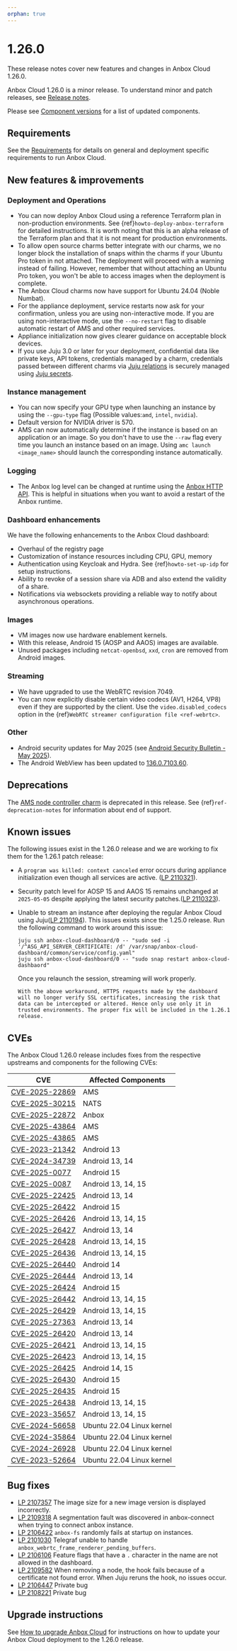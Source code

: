 ```yaml
---
orphan: true
---
```

# 1.26.0

These release notes cover new features and changes in Anbox Cloud 1.26.0.

Anbox Cloud 1.26.0 is a minor release. To understand minor and patch releases, see [Release notes](https://documentation.ubuntu.com/anbox-cloud/en/latest/reference/release-notes/release-notes).

Please see [Component versions](https://documentation.ubuntu.com/anbox-cloud/en/latest/reference/component-versions/) for a list of updated components.

## Requirements

See the [Requirements](https://documentation.ubuntu.com/anbox-cloud/en/latest/reference/requirements/) for details on general and deployment specific requirements to run Anbox Cloud.

## New features & improvements

### Deployment and Operations

* You can now deploy Anbox Cloud using a reference Terraform plan in non-production environments. See {ref}`howto-deploy-anbox-terraform` for detailed instructions. It is worth noting that this is an alpha release of the Terraform plan and that it is not meant for production environments.
* To allow open source charms better integrate with our charms, we no longer block the installation of snaps within the charms if your Ubuntu Pro token in not attached. The deployment will proceed with a warning instead of failing. However, remember that without attaching an Ubuntu Pro token, you won't be able to access images when the deployment is complete.<!--AC-3308-->
* The Anbox Cloud charms now have support for Ubuntu 24.04 (Noble Numbat).
* For the appliance deployment, service restarts now ask for your confirmation, unless you are using non-interactive mode. If you are using non-interactive mode, use the `--no-restart` flag to disable automatic restart of AMS and other required services.<!--AC-3283-->
* Appliance initialization now gives clearer guidance on acceptable block devices.<!--AC-3321-->
* If you use Juju 3.0 or later for your deployment, confidential data like private keys, API tokens, credentials managed by a charm, credentials passed between different charms via [Juju relations](https://documentation.ubuntu.com/juju/3.6/reference/relation/) is securely managed using [Juju secrets](https://documentation.ubuntu.com/juju/3.6/reference/secret/).

### Instance management

* You can now specify your GPU type when launching an instance by using the `--gpu-type` flag (Possible values:`amd`, `intel`, `nvidia`).<!--AC-3259-->
* Default version for NVIDIA driver is 570.<!--AC-3246-->
* AMS can now automatically determine if the instance is based on an application or an image. So you don't have to use the `--raw` flag every time you launch an instance based on an image. Using `amc launch <image_name>` should launch the corresponding instance automatically.<!--AC-3192-->

### Logging

* The Anbox log level can be changed at runtime using the [Anbox HTTP API](https://documentation.ubuntu.com/anbox-cloud/reference/api-reference/anbox-https-api/). This is helpful in situations when you want to avoid a restart of the Anbox runtime.<!--AC-3183-->

### Dashboard enhancements

We have the following enhancements to the Anbox Cloud dashboard:

* Overhaul of the registry page
* Customization of instance resources including CPU, GPU, memory
* Authentication using Keycloak and Hydra. See {ref}`howto-set-up-idp` for setup instructions.
* Ability to revoke of a session share via ADB and also extend the validity of a share.
* Notifications via websockets providing a reliable way to notify about asynchronous operations.

### Images

* VM images now use hardware enablement kernels.<!--AC-3304-->
* With this release, Android 15 (AOSP and AAOS) images are available.
* Unused packages including `netcat-openbsd`, `xxd`, `cron` are removed from Android images.<!--AC-3158-->

### Streaming

* We have upgraded to use the WebRTC revision 7049.<!--AC-3310-->
* You can now explicitly disable certain video codecs (AV1, H264, VP8) even if they are supported by the client. Use the `video.disabled_codecs` option in the {ref}`WebRTC streamer configuration file <ref-webrtc>`.<!--AC-3314-->

### Other

* Android security updates for May 2025 (see [Android Security Bulletin - May 2025](https://source.android.com/docs/security/bulletin/2025-05-01)).<!--AC-3176-->
* The Android WebView has been updated to [136.0.7103.60](https://chromereleases.googleblog.com/2025/04/chrome-for-android-update_29.html).<!--AC-3316-->

## Deprecations

The [AMS node controller charm](https://charmhub.io/ams-node-controller) is deprecated in this release. See {ref}`ref-deprecation-notes` for information about end of support.

## Known issues

The following issues exist in the 1.26.0 release and we are working to fix them for the 1.26.1 patch release:

* A `program was killed: context canceled` error occurs during appliance initialization even though all services are active. ([LP 2110321](https://bugs.launchpad.net/anbox-cloud/+bug/2110321)).
* Security patch level for AOSP 15 and AAOS 15 remains unchanged at `2025-05-05` despite applying the latest security patches.([LP 2110323](https://bugs.launchpad.net/anbox-cloud/+bug/2110323)).
* Unable to stream an instance after deploying the regular Anbox Cloud using Juju([LP 2110194](https://bugs.launchpad.net/anbox-cloud/+bug/2110194)). This issues exists since the 1.25.0 release. Run the following command to work around this issue:

    ```
    juju ssh anbox-cloud-dashboard/0 -- "sudo sed -i '/^ASG_API_SERVER_CERTIFICATE: /d' /var/snap/anbox-cloud-dashboard/common/service/config.yaml"
    juju ssh anbox-cloud-dashboard/0 -- "sudo snap restart anbox-cloud-dashbaord"
    ```
    Once you relaunch the session, streaming will work properly.

    ```{note}
    With the above workaround, HTTPS requests made by the dashboard will no longer verify SSL certificates, increasing the risk that data can be intercepted or altered. Hence only use only it in trusted environments. The proper fix will be included in the 1.26.1 release.
    ```


## CVEs

The Anbox Cloud 1.26.0 release includes fixes from the respective upstreams and components for the following CVEs:

| CVE | Affected Components |
|-----|---------------------|
| [CVE-2025-22869](https://nvd.nist.gov/vuln/detail/CVE-2025-22869) | AMS |
| [CVE-2025-30215](https://nvd.nist.gov/vuln/detail/CVE-2025-30215) | NATS |
| [CVE-2025-22872](https://nvd.nist.gov/vuln/detail/CVE-2025-22872) | Anbox |
| [CVE-2025-43864](https://nvd.nist.gov/vuln/detail/CVE-2025-43864) | AMS |
| [CVE-2025-43865](https://nvd.nist.gov/vuln/detail/CVE-2025-43865) | AMS |
| [CVE-2023-21342](https://source.android.com/docs/security/bulletin/2025-05-01) |Android 13 |
| [CVE-2024-34739](https://source.android.com/docs/security/bulletin/2025-05-01) |Android 13, 14 |
| [CVE-2025-0077](https://source.android.com/docs/security/bulletin/2025-05-01) |Android 15 |
| [CVE-2025-0087](https://source.android.com/docs/security/bulletin/2025-05-01) |Android 13, 14, 15 |
| [CVE-2025-22425](https://source.android.com/docs/security/bulletin/2025-05-01) |Android 13, 14 |
| [CVE-2025-26422](https://source.android.com/docs/security/bulletin/2025-05-01) |Android 15 |
| [CVE-2025-26426](https://source.android.com/docs/security/bulletin/2025-05-01) |Android 13, 14, 15 |
| [CVE-2025-26427](https://source.android.com/docs/security/bulletin/2025-05-01) |Android 13, 14 |
| [CVE-2025-26428](https://source.android.com/docs/security/bulletin/2025-05-01) |Android 13, 14, 15 |
| [CVE-2025-26436](https://source.android.com/docs/security/bulletin/2025-05-01) |Android 13, 14, 15 |
| [CVE-2025-26440](https://source.android.com/docs/security/bulletin/2025-05-01) |Android 14 |
| [CVE-2025-26444](https://source.android.com/docs/security/bulletin/2025-05-01) |Android 13, 14 |
| [CVE-2025-26424](https://source.android.com/docs/security/bulletin/2025-05-01) |Android 15 |
| [CVE-2025-26442](https://source.android.com/docs/security/bulletin/2025-05-01) |Android 13, 14, 15 |
| [CVE-2025-26429](https://source.android.com/docs/security/bulletin/2025-05-01) |Android 13, 14, 15 |
| [CVE-2025-27363](https://source.android.com/docs/security/bulletin/2025-05-01) |Android 13, 14 |
| [CVE-2025-26420](https://source.android.com/docs/security/bulletin/2025-05-01) |Android 13, 14 |
| [CVE-2025-26421](https://source.android.com/docs/security/bulletin/2025-05-01) |Android 13, 14, 15 |
| [CVE-2025-26423](https://source.android.com/docs/security/bulletin/2025-05-01) |Android 13, 14, 15 |
| [CVE-2025-26425](https://source.android.com/docs/security/bulletin/2025-05-01) |Android 14, 15 |
| [CVE-2025-26430](https://source.android.com/docs/security/bulletin/2025-05-01) |Android 15 |
| [CVE-2025-26435](https://source.android.com/docs/security/bulletin/2025-05-01) |Android 15 |
| [CVE-2025-26438](https://source.android.com/docs/security/bulletin/2025-05-01) |Android 13, 14, 15 |
| [CVE-2023-35657](https://source.android.com/docs/security/bulletin/2025-05-01) |Android 13, 14, 15 |
| [CVE-2024-56658](https://ubuntu.com/security/CVE-2024-56658) | Ubuntu 22.04 Linux kernel |
| [CVE-2024-35864](https://ubuntu.com/security/CVE-2024-35864) | Ubuntu 22.04 Linux kernel |
| [CVE-2024-26928](https://ubuntu.com/security/CVE-2024-26928) | Ubuntu 22.04 Linux kernel |
| [CVE-2023-52664](https://ubuntu.com/security/CVE-2023-52664) | Ubuntu 22.04 Linux kernel |

## Bug fixes

* [LP 2107357](https://bugs.launchpad.net/anbox-cloud/+bug/2107357) The image size for a new image version is displayed incorrectly.
* [LP 2109318](https://bugs.launchpad.net/anbox-cloud/+bug/2109318) A segmentation fault was discovered in anbox-connect when trying to connect anbox instance.
* [LP 2106422](https://bugs.launchpad.net/anbox-cloud/+bug/2106422) `anbox-fs` randomly fails at startup on instances.
* [LP 2101030](https://bugs.launchpad.net/anbox-cloud/+bug/2101030) Telegraf unable to handle `anbox_webrtc_frame_renderer_pending_buffers`.
* [LP 2106106](https://bugs.launchpad.net/anbox-cloud/+bug/2106106) Feature flags that have a `.` character in the name are not allowed in the dashboard.
* [LP 2109582](https://bugs.launchpad.net/anbox-cloud/+bug/2109582) When removing a node, the hook fails because of a certificate not found error. When Juju reruns the hook, no issues occur.
* [LP 2106447](https://bugs.launchpad.net/anbox-cloud/+bug/2106447) Private bug
* [LP 2108221](https://bugs.launchpad.net/anbox-cloud/+bug/2108221) Private bug

## Upgrade instructions

See [How to upgrade Anbox Cloud](https://documentation.ubuntu.com/anbox-cloud/en/latest/howto/update/upgrade-anbox/#howto-upgrade-anbox-cloud) for instructions on how to update your Anbox Cloud deployment to the 1.26.0 release.

